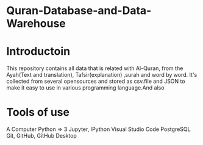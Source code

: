 # Quran-Database-and-Data-Warehouse

# Introductoin
This repository contains all data that is related with Al-Quran, from the Ayah(Text and translation), Tafsir(explanation) ,surah and word by word. It's collected from several opensources and stored as csv.file and JSON to make it easy to use in various programming language.And also 

# Tools of use
A Computer
Python => 3
Jupyter, IPython
Visual Studio Code
PostgreSQL
Git, GitHub, GitHub Desktop
